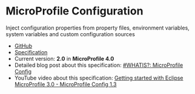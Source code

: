 # MicroProfile Configuration

Inject configuration properties from property files, environment variables, system variables and custom configuration sources

* [GitHub](https://github.com/eclipse/microprofile-config)
* [Specification](https://download.eclipse.org/microprofile/microprofile-config-2.0/microprofile-config-spec-2.0.html)
* Current version: **2.0** in **MicroProfile 4.0**
* Detailed blog post about this specification: [#WHATIS?: MicroProfile Config](https://rieckpil.de/whatis-eclipse-microprofile-config/)
* YouTube video about this specification: [Getting started with Eclipse MicroProfile 3.0 - MicroProfile Config 1.3](https://www.youtube.com/watch?v=0h3QceSBBiY)
